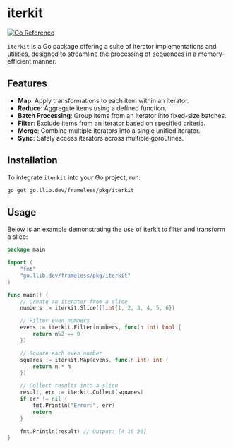 # iterkit

[![Go Reference](https://pkg.go.dev/badge/go.llib.dev/frameless/pkg/iterkit.svg)](https://pkg.go.dev/go.llib.dev/frameless/pkg/iterkit)

`iterkit` is a Go package offering a suite of iterator implementations and utilities, designed to streamline the processing of sequences in a memory-efficient manner.

## Features

- **Map**: Apply transformations to each item within an iterator.
- **Reduce**: Aggregate items using a defined function.
- **Batch Processing**: Group items from an iterator into fixed-size batches.
- **Filter**: Exclude items from an iterator based on specified criteria.
- **Merge**: Combine multiple iterators into a single unified iterator.
- **Sync**: Safely access iterators across multiple goroutines.

## Installation

To integrate `iterkit` into your Go project, run:

```bash
go get go.llib.dev/frameless/pkg/iterkit
```

## Usage

Below is an example demonstrating the use of iterkit to filter and transform a slice:

```go
package main

import (
    "fmt"
    "go.llib.dev/frameless/pkg/iterkit"
)

func main() {
    // Create an iterator from a slice
    numbers := iterkit.Slice([]int{1, 2, 3, 4, 5, 6})

    // Filter even numbers
    evens := iterkit.Filter(numbers, func(n int) bool {
        return n%2 == 0
    })

    // Square each even number
    squares := iterkit.Map(evens, func(n int) int {
        return n * n
    })

    // Collect results into a slice
    result, err := iterkit.Collect(squares)
    if err != nil {
        fmt.Println("Error:", err)
        return
    }

    fmt.Println(result) // Output: [4 16 36]
}
```
